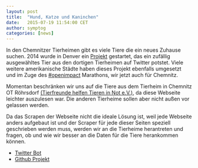 ```yaml
---
layout: post
title:  "Hund, Katze und Kaninchen"
date:   2015-07-19 11:54:00 CET
author:	symptog
categories: [news]
---
```


In den Chemnitzer Tierheimen gibt es viele Tiere die ein neues Zuhause suchen. 2014 wurde in Denver ein [Projekt](https://github.com/codeforamerica/CutePetsDenver) gestartet, das ein zufällig ausgewähltes Tier aus den dortigen Tierheimen auf Twitter potstet. Viele weitere amerikanische Städte haben dieses Projekt ebenfalls umgesetzt und im Zuge des [#openimpact](http://blog.datalook.io/openimpact/) Marathons, wir jetzt auch für Chemnitz.

Momentan beschränken wir uns auf die Tiere aus dem Tierheim in Chemnitz OT Röhrsdorf [(Tierfreunde helfen Tieren in Not e.V.)](http://www.tierfreunde-helfen.de/), da diese Webseite leichter auszulesen war. Die anderen Tierheime sollen aber nicht außen vor gelassen werden.

Da das Scrapen der Webseite nicht die ideale Lösung ist, weil jede Webseite anders aufgebaut ist und der Scraper für jede dieser Seiten speziell geschrieben werden muss, werden wir an die Tierheime herantreten und fragen, ob und wie wir besser an die Daten für die Tiere herankommen können.

* [Twitter Bot](https://twitter.com/petschemnitz)
* [Github Projekt](https://github.com/CodeforChemnitz/CutePetsChemnitz)

